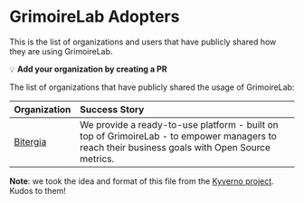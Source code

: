 # GrimoireLab Adopters

This is the list of organizations and users that have publicly shared how
they are using GrimoireLab.

💡 **Add your organization by creating a PR**

The list of organizations that have publicly shared the usage of GrimoireLab:

| Organization                      | Success Story                                                                                                                                  |
|:----------------------------------|:-----------------------------------------------------------------------------------------------------------------------------------------------|
| [Bitergia](https://bitergia.com/) | We provide a ready-to-use platform - built on top of GrimoireLab - to empower managers to reach their business goals with Open Source metrics. |
<!-- append the line below to the table
| [name](URL) | brief description of how you are using GrimoireLab |
-->

**Note**: we took the idea and format of this file from the
[Kyverno project](https://github.com/kyverno/kyverno/). Kudos to them!
